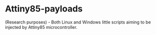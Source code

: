 # Attiny85-payloads
(Research purposes) - Both Linux and Windows little scripts aiming to be injected by Attiny85 microcontroller. 
